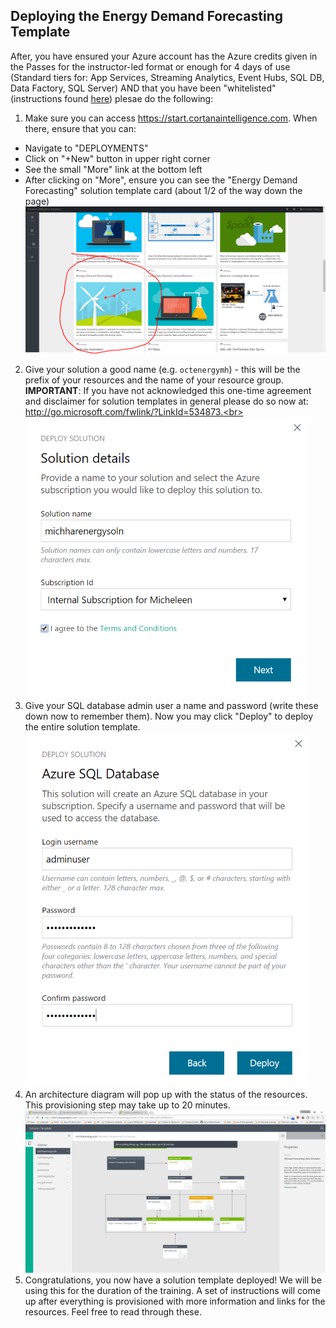 ##  Deploying the Energy Demand Forecasting Template

After, you have ensured your Azure account has the Azure credits given in the Passes for the instructor-led format or enough for 4 days of use (Standard tiers for:  App Services, Streaming Analytics, Event Hubs, SQL DB, Data Factory, SQL Server) AND that you have been "whitelisted" (instructions found [here](PREREQUISITES.md)) plesae do the following:

1.  Make sure you can access https://start.cortanaintelligence.com.  When there, ensure that you can:
  * Navigate to "DEPLOYMENTS"
  * Click on "+New" button in upper right corner
  * See the small "More" link at the bottom left
  * After clicking on "More", ensure you can see the "Energy Demand Forecasting" solution template card (about 1/2 of the way down the page)<br>
![Solution Template Card](../imgs/solution_gallery_snapshot.PNG)
2.  Give your solution a good name (e.g. `octenergymh`) - this will be the prefix of your resources and the name of your resource group.  **IMPORTANT**:  If you have not acknowledged this one-time agreement and disclaimer for solution templates in general please do so now at: http://go.microsoft.com/fwlink/?LinkId=534873.<br>
![Giving the template a name](../imgs/provision.PNG)
3.  Give your SQL database admin user a name and password (write these down now to remember them).  Now you may click "Deploy" to deploy the entire solution template.<br>
![Giving the SQL DB user a name](/imgs/provision2.PNG)
4.  An architecture diagram will pop up with the status of the resources.  This provisioning step may take up to 20 minutes.<br>
![Solution deployment diagram](/imgs/provision3.PNG)
5.  Congratulations, you now have a solution template deployed!  We will be using this for the duration of the training.  A set of instructions will come up after everything is provisioned with more information and links for the resources.  Feel free to read through these.
